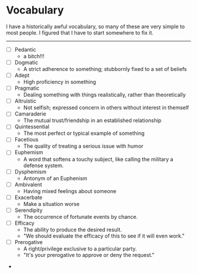 # Vocabulary 

I have a historically awful vocabulary, so many of these are very simple to most people. I figured that I have to start somewhere to fix it.

---

- [ ] Pedantic
	- a bitch!!!
- [ ] Dogmatic
	- A strict adherence to something; stubbornly fixed to a set of beliefs  
- [ ] Adept
	- High proficiency in something
- [ ] Pragmatic
	- Dealing something with things realistically, rather than theoretically
- [ ] Altruistic
	-  Not selfish; expressed concern in others without interest in themself
- [ ] Camaraderie
	- The mutual trust/friendship in an established relationship
- [ ] Quintessential
	- The most perfect or typical example of something
- [ ] Facetious
	- The quality of treating a serious issue with humor
- [ ] Euphemism
	- A word that softens a touchy subject, like calling the military a defense system.
- [ ] Dysphemism
	- Antonym of an Euphenism
- [ ] Ambivalent
	- Having mixed feelings about someone
- [ ] Exacerbate
	- Make a situation worse
- [ ] Serendipity
	- The occurrence of fortunate events by chance.
- [ ] Efficacy
	- The ability to produce the desired result. 
	- "We should evaluate the efficacy of this to see if it will even work."
- [ ] Prerogative
	- A right/privilege exclusive to a particular party.
	- "It's your prerogative to approve or deny the request."
- 


